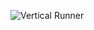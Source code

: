 ![Vertical Runner](https://github.com/lessthanzerocool/vertical-runner/blob/main/media/VERTICAL%20RUNNER%20HERO.png?raw=true)
